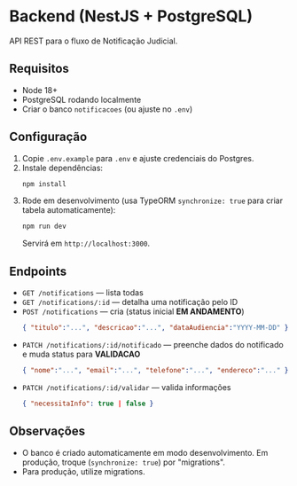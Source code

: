 # Backend (NestJS + PostgreSQL)

API REST para o fluxo de Notificação Judicial.

## Requisitos
- Node 18+
- PostgreSQL rodando localmente
- Criar o banco `notificacoes` (ou ajuste no `.env`)

## Configuração
1. Copie `.env.example` para `.env` e ajuste credenciais do Postgres.
2. Instale dependências:
   ```bash
   npm install
   ```
3. Rode em desenvolvimento (usa TypeORM `synchronize: true` para criar tabela automaticamente):
   ```bash
   npm run dev
   ```
   Servirá em `http://localhost:3000`.

## Endpoints
- `GET /notifications` — lista todas
- `GET /notifications/:id` — detalha uma notificação pelo ID
- `POST /notifications` — cria (status inicial **EM ANDAMENTO**)
  ```json
  { "titulo":"...", "descricao":"...", "dataAudiencia":"YYYY-MM-DD" }
  ```
- `PATCH /notifications/:id/notificado` — preenche dados do notificado e muda status para **VALIDACAO**
  ```json
  { "nome":"...", "email":"...", "telefone":"...", "endereco":"..." }
  ```
- `PATCH /notifications/:id/validar` — valida informações
  ```json
  { "necessitaInfo": true | false }
  ```
## Observações

- O banco é criado automaticamente em modo desenvolvimento. Em produção, troque (`synchronize: true`) por "migrations".
- Para produção, utilize migrations.

